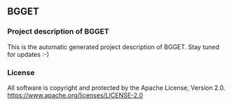 ## BGGET
### Project description of BGGET
This is the automatic generated project description of BGGET. Stay tuned for updates :-)
### License
All software is copyright and protected by the Apache License, Version 2.0.
https://www.apache.org/licenses/LICENSE-2.0